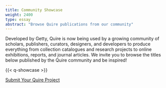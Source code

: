 ```yaml
---
title: Community Showcase
weight: 2400
type: essay
abstract: "Browse Quire publications from our community"
---
```


Developed by Getty, Quire is now being used by a growing community of scholars, publishers, curators, designers, and developers to produce everything from collection catalogues and research projects to online exhibitions, reports, and journal articles. We invite you to browse the titles below published by the Quire community and be inspired!

{{< q-showcase >}}

<div class="action-button">

[Submit Your Quire Project](https://forms.gle/DusYi8PaDAbmcAGn6)

</div>
